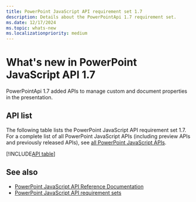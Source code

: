 ```yaml
---
title: PowerPoint JavaScript API requirement set 1.7
description: Details about the PowerPointApi 1.7 requirement set.
ms.date: 12/17/2024
ms.topic: whats-new
ms.localizationpriority: medium
---
```


# What's new in PowerPoint JavaScript API 1.7

PowerPointApi 1.7 added APIs to manage custom and document properties in the presentation.

## API list

The following table lists the PowerPoint JavaScript API requirement set 1.7. For a complete list of all PowerPoint JavaScript APIs (including preview APIs and previously released APIs), see [all PowerPoint JavaScript APIs](/javascript/api/powerpoint?view=powerpoint-js-preview&preserve-view=true).


[!INCLUDE[API table](../../includes/powerpoint-1_7.md)]

## See also

- [PowerPoint JavaScript API Reference Documentation](/javascript/api/powerpoint?view=powerpoint-js-1.7&preserve-view=true)
- [PowerPoint JavaScript API requirement sets](powerpoint-api-requirement-sets.md)
